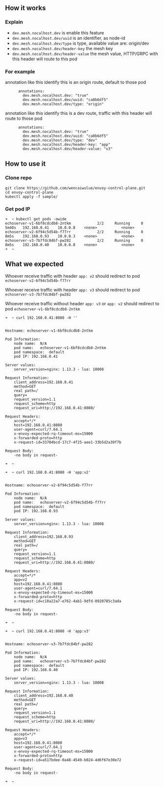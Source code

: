 ## How it works

### Explain

- `dev.mesh.nocalhost.dev` is enable this feature
- `dev.mesh.nocalhost.dev/uuid` is an identifier, as node-id
- `dev.mesh.nocalhost.dev/type` is type, available value are: origin/dev
- `dev.mesh.nocalhost.dev/header-key` the mesh key
- `dev.mesh.nocalhost.dev/header-value` the mesh value, HTTP/GRPC with this header will route to this pod

### For example

annotation like this identify this is an origin route, default to those pod

```shell
      annotations:
        dev.mesh.nocalhost.dev: "true"
        dev.mesh.nocalhost.dev/uuid: "ca0b6df5"
        dev.mesh.nocalhost.dev/type: "origin"
```

annotation like this identify this is a dev route, traffic with this header will route to those pod

```shell
      annotations:
        dev.mesh.nocalhost.dev: "true"
        dev.mesh.nocalhost.dev/uuid: "ca0b6df5"
        dev.mesh.nocalhost.dev/type: "dev"
        dev.mesh.nocalhost.dev/header-key: "app"
        dev.mesh.nocalhost.dev/header-value: "v3"
```

## How to use it

### Clone repo

```shell
git clone https://github.com/wencaiwulue/envoy-control-plane.git
cd envoy-control-plane
kubectl apply -f sample/
```

### Get pod IP

```shell
➜  ~ kubectl get pods -owide
echoserver-v1-6bf8cdcdb8-2ntkm            2/2     Running     0          5m40s   192.168.0.41    10.0.0.8    <none>           <none>
echoserver-v2-6f94c5d54b-f77rr            2/2     Running     0          8m5s    192.168.0.93    10.0.0.3    <none>           <none>
echoserver-v3-7b7fdc84bf-pw282            2/2     Running     0          8m5s    192.168.0.40    10.0.0.8    <none>           <none>
➜  ~
```

## What we expected

Whoever receive traffic with header `app: v2` should redirect to pod `echoserver-v2-6f94c5d54b-f77rr`

Whoever receive traffic with header `app: v3` should redirect to pod `echoserver-v3-7b7fdc84bf-pw282`

Whoever receive traffic without header `app: v3` or `app: v2`  should redirect to pod `echoserver-v1-6bf8cdcdb8-2ntkm`

```shell
➜  ~ curl 192.168.0.41:8080 -H ''


Hostname: echoserver-v1-6bf8cdcdb8-2ntkm

Pod Information:
	node name:	N/A
	pod name:	echoserver-v1-6bf8cdcdb8-2ntkm
	pod namespace:	default
	pod IP:	192.168.0.41

Server values:
	server_version=nginx: 1.13.3 - lua: 10008

Request Information:
	client_address=192.168.0.41
	method=GET
	real path=/
	query=
	request_version=1.1
	request_scheme=http
	request_uri=http://192.168.0.41:8080/

Request Headers:
	accept=*/*
	host=192.168.0.41:8080
	user-agent=curl/7.64.1
	x-envoy-expected-rq-timeout-ms=15000
	x-forwarded-proto=http
	x-request-id=33704bcd-17c7-4f25-aee1-33b5d2a39f7b

Request Body:
	-no body in request-

➜  ~
```

```shell
➜  ~ curl 192.168.0.41:8080 -H 'app:v2'


Hostname: echoserver-v2-6f94c5d54b-f77rr

Pod Information:
	node name:	N/A
	pod name:	echoserver-v2-6f94c5d54b-f77rr
	pod namespace:	default
	pod IP:	192.168.0.93

Server values:
	server_version=nginx: 1.13.3 - lua: 10008

Request Information:
	client_address=192.168.0.93
	method=GET
	real path=/
	query=
	request_version=1.1
	request_scheme=http
	request_uri=http://192.168.0.41:8080/

Request Headers:
	accept=*/*
	app=v2
	host=192.168.0.41:8080
	user-agent=curl/7.64.1
	x-envoy-expected-rq-timeout-ms=15000
	x-forwarded-proto=http
	x-request-id=c18a22a7-e762-4ab1-9dfd-0920785c3ada

Request Body:
	-no body in request-

➜  ~
```

```shell
➜  ~ curl 192.168.0.41:8080 -H 'app:v3'


Hostname: echoserver-v3-7b7fdc84bf-pw282

Pod Information:
	node name:	N/A
	pod name:	echoserver-v3-7b7fdc84bf-pw282
	pod namespace:	default
	pod IP:	192.168.0.40

Server values:
	server_version=nginx: 1.13.3 - lua: 10008

Request Information:
	client_address=192.168.0.40
	method=GET
	real path=/
	query=
	request_version=1.1
	request_scheme=http
	request_uri=http://192.168.0.41:8080/

Request Headers:
	accept=*/*
	app=v3
	host=192.168.0.41:8080
	user-agent=curl/7.64.1
	x-envoy-expected-rq-timeout-ms=15000
	x-forwarded-proto=http
	x-request-id=a517bdee-0a48-4549-b024-4d6f67e30e72

Request Body:
	-no body in request-

➜  ~
```

